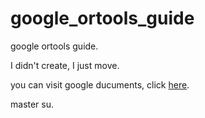 # google_ortools_guide
google ortools guide.

I didn't create, I just move.

you can visit google ducuments, click [here](https://developers.google.cn/optimization/).

master su.
